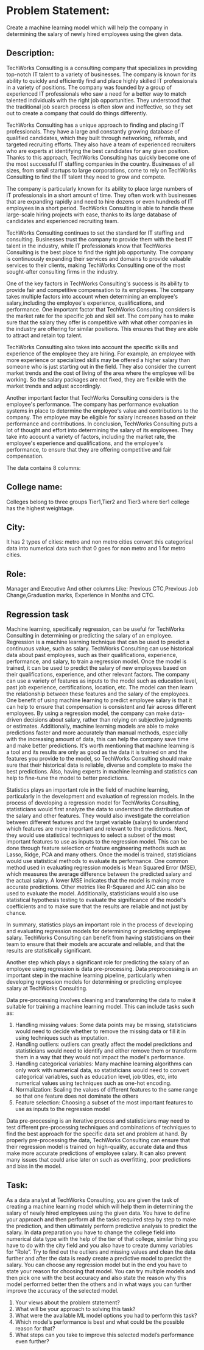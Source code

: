 # Problem Statement:

Create a machine learning model which will help the company in determining the salary of newly
hired employees using the given data.

## Description:

TechWorks Consulting is a consulting company that specializes in providing top-notch IT talent
to a variety of businesses. The company is known for its ability to quickly and efficiently find and
place highly skilled IT professionals in a variety of positions.
The company was founded by a group of experienced IT professionals who saw a need for a
better way to match talented individuals with the right job opportunities. They understood that
the traditional job search process is often slow and ineffective, so they set out to create a
company that could do things differently.

TechWorks Consulting has a unique approach to finding and placing IT professionals. They
have a large and constantly growing database of qualified candidates, which they built through
networking, referrals, and targeted recruiting efforts. They also have a team of experienced
recruiters who are experts at identifying the best candidates for any given position.
Thanks to this approach, TechWorks Consulting has quickly become one of the most successful
IT staffing companies in the country. Businesses of all sizes, from small startups to large
corporations, come to rely on TechWorks Consulting to find the IT talent they need to grow and
compete.

The company is particularly known for its ability to place large numbers of IT professionals in a
short amount of time. They often work with businesses that are expanding rapidly and need to
hire dozens or even hundreds of IT employees in a short period. TechWorks Consulting is able
to handle these large-scale hiring projects with ease, thanks to its large database of candidates
and experienced recruiting team.

TechWorks Consulting continues to set the standard for IT staffing and consulting. Businesses
trust the company to provide them with the best IT talent in the industry, while IT professionals
know that TechWorks Consulting is the best place to find the right job opportunity. The company
is continuously expanding their services and domains to provide valuable services to their
clients, making TechWorks Consulting one of the most sought-after consulting firms in the
industry.

One of the key factors in TechWorks Consulting's success is its ability to provide fair and
competitive compensation to its employees. The company takes multiple factors into account
when determining an employee's salary,including the employee's experience, qualifications, and
performance.
One important factor that TechWorks Consulting considers is the market rate for the specific job
and skill set. The company has to make sure that the salary they offer is competitive with what
other companies in the industry are offering for similar positions. This ensures that they are able
to attract and retain top talent.

TechWorks Consulting also takes into account the specific skills and experience of the
employee they are hiring. For example, an employee with more experience or specialized skills
may be offered a higher salary than someone who is just starting out in the field.
They also consider the current market trends and the cost of living of the area where the
employee will be working. So the salary packages are not fixed, they are flexible with the market
trends and adjust accordingly.

Another important factor that TechWorks Consulting considers is the employee's performance.
The company has performance evaluation systems in place to determine the employee's value
and contributions to the company. The employee may be eligible for salary increases based on
their performance and contributions.
In conclusion, TechWorks Consulting puts a lot of thought and effort into determining the salary
of its employees. They take into account a variety of factors, including the market rate, the
employee's experience and qualifications, and the employee's performance, to ensure that they
are offering competitive and fair compensation.


The data contains 8 columns:

## College name: 
Colleges belong to three groups Tier1,Tier2 and Tier3 where tier1 college has
the highest weightage.
## City:
It has 2 types of cities: metro and non metro cities convert this categorical data into
numerical data such that 0 goes for non metro and 1 for metro cities.
## Role:
Manager and Executive
And other columns Like: Previous CTC,Previous Job Change,Graduation marks, Experience in
Months and CTC.

## Regression task

Machine learning, specifically regression, can be useful for TechWorks Consulting in
determining or predicting the salary of an employee.
Regression is a machine learning technique that can be used to predict a continuous value,
such as salary. TechWorks Consulting can use historical data about past employees, such as
their qualifications, experience, performance, and salary, to train a regression model. Once the
model is trained, it can be used to predict the salary of new employees based on their
qualifications, experience, and other relevant factors.
The company can use a variety of features as inputs to the model such as education level, past
job experience, certifications, location, etc. The model can then learn the relationship between
these features and the salary of the employees.
One benefit of using machine learning to predict employee salary is that it can help to ensure
that compensation is consistent and fair across different employees. By using a regression
model, the company can make data-driven decisions about salary, rather than relying on
subjective judgments or estimates.
Additionally, machine learning models are able to make predictions faster and more accurately
than manual methods, especially with the increasing amount of data, this can help the company
save time and make better predictions.
It's worth mentioning that machine learning is a tool and its results are only as good as the data
it is trained on and the features you provide to the model, so TechWorks Consulting should
make sure that their historical data is reliable, diverse and complete to make the best
predictions. Also, having experts in machine learning and statistics can help to fine-tune the
model to better predictions.

Statistics plays an important role in the field of machine learning, particularly in the development
and evaluation of regression models.
In the process of developing a regression model for TechWorks Consulting, statisticians would
first analyze the data to understand the distribution of the salary and other features. They would
also investigate the correlation between different features and the target variable (salary) to
understand which features are more important and relevant to the predictions.
Next, they would use statistical techniques to select a subset of the most important features to
use as inputs to the regression model. This can be done through feature selection or feature
engineering methods such as Lasso, Ridge, PCA and many others.
Once the model is trained, statisticians would use statistical methods to evaluate its
performance. One common method used in evaluating regression models is Mean Squared
Error (MSE), which measures the average difference between the predicted salary and the
actual salary. A lower MSE indicates that the model is making more accurate predictions. Other
metrics like R-Squared and AIC can also be used to evaluate the model.
Additionally, statisticians would also use statistical hypothesis testing to evaluate the
significance of the model's coefficients and to make sure that the results are reliable and not just
by chance.

In summary, statistics plays an important role in the process of developing and evaluating
regression models for determining or predicting employee salary. TechWorks Consulting can
benefit from having statisticians on their team to ensure that their models are accurate and
reliable, and that the results are statistically significant.

Another step which plays a significant role for predicting the salary of an employee using
regression is data pre-processing.
Data preprocessing is an important step in the machine learning pipeline, particularly when
developing regression models for determining or predicting employee salary at TechWorks
Consulting.

Data pre-processing involves cleaning and transforming the data to make it suitable for training
a machine learning model. This can include tasks such as:

1. Handling missing values: Some data points may be missing, statisticians would need to
decide whether to remove the missing data or fill it in using techniques such as
imputation.
2. Handling outliers: outliers can greatly affect the model predictions and statisticians would
need to identify and either remove them or transform them in a way that they would not
impact the model's performance.
3. Handling categorical variables: Many machine learning algorithms can only work with
numerical data, so statisticians would need to convert categorical variables, such as
education level, job titles, etc, into numerical values using techniques such as one-hot
encoding.
4. Normalization: Scaling the values of different features to the same range so that one
feature does not dominate the others
5. Feature selection: Choosing a subset of the most important features to use as inputs to
the regression model

Data pre-processing is an iterative process and statisticians may need to test different
pre-processing techniques and combinations of techniques to find the best approach for the
specific data set and problem at hand.
By properly pre-processing the data, TechWorks Consulting can ensure that their regression
model is trained on high-quality, accurate data and thus make more accurate predictions of
employee salary. It can also prevent many issues that could arise later on such as overfitting,
poor predictions and bias in the model.

## Task:

As a data analyst at TechWorks Consulting, you are given the task of creating a machine
learning model which will help them in determining the salary of newly hired employees using
the given data.
You have to define your approach and then perform all the tasks required step by step to make
the prediction, and then ultimately perform predictive analysis to predict the salary.
In data preparation you have to change the college field into numerical data type with the help of
the tier of that college, similar thing you have to do with the city field and you also have to create
dummy variables for “Role”.
Try to find out the outliers and missing values and clean the data further and after the data is
ready create a predictive model to predict the salary.
You can choose any regression model but in the end you have to state your reason for choosing
that model. You can try multiple models and then pick one with the best accuracy and also state
the reason why this model performed better then the others and in what ways you can further
improve the accuracy of the selected model.
1. Your views about the problem statement?
2. What will be your approach to solving this task?
3. What were the available ML model options you had to perform this task?
4. Which model’s performance is best and what could be the possible reason for that?
5. What steps can you take to improve this selected model’s performance even further?

